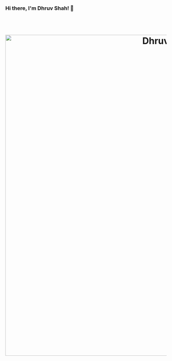 ### Hi there, I'm Dhruv Shah! 👋
<h1 align="center">
  <br>
  <img src="https://github.com/Dhruv-m-Shah/dhruv-m-shah/blob/master/images/Trimmed-Vid.gif" alt="Dhruv Shah" width="1000">
</h1>
<!--
**Dhruv-m-Shah/dhruv-m-shah** is a ✨ _special_ ✨ repository because its `README.md` (this file) appears on your GitHub profile.

Here are some ideas to get you started:

- 🔭 I’m currently working on ...
- 🌱 I’m currently learning ...
- 👯 I’m looking to collaborate on ...
- 🤔 I’m looking for help with ...
- 💬 Ask me about ...
- 📫 How to reach me: ...
- 😄 Pronouns: ...
- ⚡ Fun fact: ...
-->

